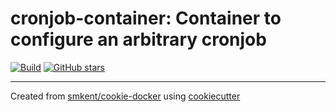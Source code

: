 # cronjob-container: Container to configure an arbitrary cronjob

[![Build](https://img.shields.io/github/checks-status/smkent/cronjob-container/main?label=build)][gh-actions]
[![GitHub stars](https://img.shields.io/github/stars/smkent/cronjob-container?style=social)][repo]

---

Created from [smkent/cookie-docker][cookie-docker] using
[cookiecutter][cookiecutter]

[cookie-docker]: https://github.com/smkent/cookie-docker
[cookiecutter]: https://github.com/cookiecutter/cookiecutter
[gh-actions]: https://github.com/smkent/cronjob-container/actions?query=branch%3Amain
[repo]: https://github.com/smkent/cronjob-container
